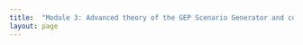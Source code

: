 ```yaml
---
title:  "Module 3: Advanced theory of the GEP Scenario Generator and communicating outputs"
layout: page
---
```


